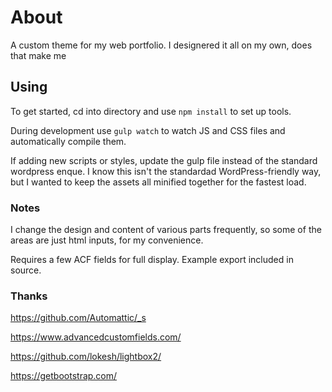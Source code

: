 
# About

A custom theme for my web portfolio. I designered it all on my own, does that make me 


## Using

To get started, cd into directory and use `npm install` to set up tools.

During development use `gulp watch` to watch JS and CSS files and automatically compile them.

If adding new scripts or styles, update the gulp file instead of the standard wordpress enque. I know this isn't the standardad WordPress-friendly way, but I wanted to keep the assets all minified together for the fastest load. 


### Notes

I change the design and content of various parts frequently, so some of the areas are just html inputs, for my convenience.

Requires a few ACF fields for full display. Example export included in source.



### Thanks

https://github.com/Automattic/_s

https://www.advancedcustomfields.com/

https://github.com/lokesh/lightbox2/

https://getbootstrap.com/

